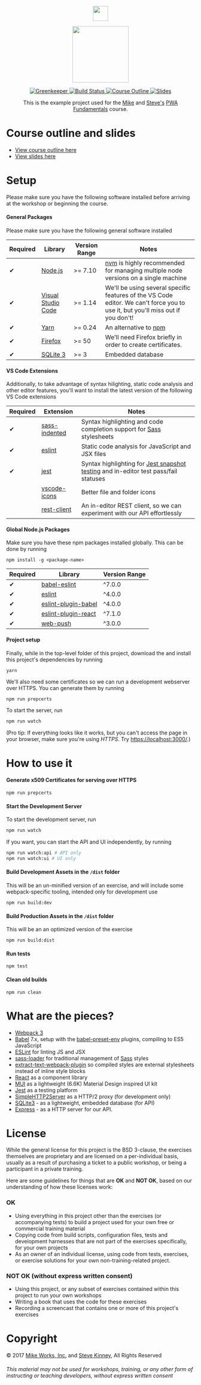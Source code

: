 <p align='center'>
  <a href="https://mike.works" target='_blank'>
    <img height=40 src='https://assets.mike.works/img/login_logo-33a9e523d451fb0d902f73d5452d4a0b.png' />
  </a>
</p>
<p align='center'>
  <a href="https://mike.works/course/progressive-web-fundamentals-0d74af5" target='_blank'>
    <img height=150 src='https://user-images.githubusercontent.com/558005/28080773-5f563b0c-666d-11e7-82e1-40d7320b73ce.png' />
  </a>
</p>

<p align='center'>
  <a href="https://greenkeeper.io/" title="Dependencies">
    <img title="Greenkeeper" src="https://badges.greenkeeper.io/mike-works/pwa-fundamentals.svg"/>
  </a>
  <a href="https://travis-ci.org/mike-works/pwa-fundamentals" title="Build Status">
    <img title="Build Status" src="https://travis-ci.org/mike-works/pwa-fundamentals.svg?branch=solutions"/>
  </a>
  <a href="https://mike.works/course/progressive-web-fundamentals-0d74af5" title="Modern JavaScript">
    <img title="Course Outline" src="https://img.shields.io/badge/mike.works-course%20outline-blue.svg"/>
  </a>
  <a href="https://docs.mike.works/pwa-fundamentals" title="Slides">
    <img title="Slides" src="https://img.shields.io/badge/mike.works-slides-blue.svg"/>
  </a>
</p>
<p align='center'>
This is the example project used for the <a title="Mike Works, Inc." href="https://mike.works">Mike</a> and <a href="http://stevekinney.net">Steve's</a> <a title="PWA Fundamentals" href="https://mike.works/course/progressive-web-fundamentals-0d74af5">PWA Fundamentals</a> course.
</p>

# Course outline and slides

* [View course outline here](https://mike.works/course/progressive-web-fundamentals-0d74af5)
* [View slides here](https://docs.mike.works/pwa-fundamentals)

# Setup

Please make sure you have the following software installed before arriving at the workshop or beginning the course.

#### General Packages

Please make sure you have the following general software installed

| Required | Library                                               | Version Range | Notes                                                                                                                           |
| -------- | ----------------------------------------------------- | ------------- | ------------------------------------------------------------------------------------------------------------------------------- |
| ✔        | [Node.js](http://nodejs.com/)                         | >= 7.10       | [nvm](https://github.com/creationix/nvm) is highly recommended for managing multiple node versions on a single machine          |
| ✔        | [Visual Studio Code](https://code.visualstudio.com/)  | >= 1.14       | We'll be using several specific features of the VS Code editor. We can't force you to use it, but you'll miss out if you don't! |
| ✔        | [Yarn](https://yarnpkg.com/)                          | >= 0.24       | An alternative to [npm](https://github.com/npm/npm)                                                                             |
| ✔        | [Firefox](https://www.mozilla.org/en-US/firefox/new/) | >= 50         | We'll need Firefox briefly in order to create certificates.                                                                     |
| ✔        | [SQLite 3](http://sqlite.com/)                        | >= 3          | Embedded database                                                                                                               |

#### VS Code Extensions

Additionally, to take advantage of syntax hilighting, static code analysis and other editor features, you'll want to install the latest version of the following VS Code extensions

| Required | Extension                                                                                        | Notes                                                                                                                                             |
| -------- | ------------------------------------------------------------------------------------------------ | ------------------------------------------------------------------------------------------------------------------------------------------------- |
| ✔        | [sass-indented](https://marketplace.visualstudio.com/items?itemName=robinbentley.sass-indented)  | Syntax highlighting and code completion support for [Sass](http://sass-lang.com) stylesheets                                                      |
| ✔        | [eslint](https://marketplace.visualstudio.com/items?itemName=dbaeumer.vscode-eslint)             | Static code analysis for JavaScript and JSX files                                                                                                 |
| ✔        | [jest](https://marketplace.visualstudio.com/items?itemName=Orta.vscode-jest)                     | Syntax highlighting for [Jest snapshot testing](https://facebook.github.io/jest/docs/snapshot-testing.html) and in-editor test pass/fail statuses |
|          | [vscode-icons](https://marketplace.visualstudio.com/items?itemName=robertohuertasm.vscode-icons) | Better file and folder icons                                                                                                                      |
|          | [rest-client](https://marketplace.visualstudio.com/items?itemName=humao.rest-client)             | An in-editor REST client, so we can experiment with our API effortlessly                                                                          |

#### Global Node.js Packages

Make sure you have these npm packages installed globally. This can be done by running

```
npm install -g <package-name>
```

| Required | Library                                                                 | Version Range |
| -------- | ----------------------------------------------------------------------- | ------------- |
| ✔        | [babel-eslint](https://github.com/babel/babel-eslint)                   | ^7.0.0        |
| ✔        | [eslint](https://github.com/eslint/eslint)                              | ^4.0.0        |
| ✔        | [eslint-plugin-babel](https://github.com/babel/eslint-plugin-babel)     | ^4.0.0        |
| ✔        | [eslint-plugin-react](https://github.com/yannickcr/eslint-plugin-react) | ^7.1.0        |
| ✔        | [web-push](https://github.com/web-push-libs/web-push)                   | ^3.0.0        |

#### Project setup

Finally, while in the top-level folder of this project, download the and install this project's dependencies by running

```
yarn
```

We'll also need some certificates so we can run a development webserver over HTTPS. You can generate them by running

```
npm run prepcerts
```

To start the server, run

```sh
npm run watch
```

(Pro tip: If everything looks like it works, but you can't access the page in your browser, make sure you're using _HTTPS_. Try [https://localhost:3000/](https://localhost:3000/).)

# How to use it

#### Generate x509 Certificates for serving over HTTPS

`npm run prepcerts`

#### Start the Development Server

To start the development server, run

```sh
npm run watch
```

If you want, you can start the API and UI independently, by running

```sh
npm run watch:api # API only
npm run watch:ui # UI only
```

#### Build Development Assets in the `/dist` folder

This will be an un-minified version of an exercise, and will include some webpack-specific tooling, intended only for development use

`npm run build:dev`

#### Build Production Assets in the `/dist` folder

This will be an an optimized version of the exercise

`npm run build:dist`

#### Run tests

`npm test`

#### Clean old builds

`npm run clean`

# What are the pieces?

* [Webpack 3](https://webpack.js.org)
* [Babel](http://babeljs.io/) 7.x, setup with the [babel-preset-env](https://github.com/babel/babel/tree/7.0/packages/babel-preset-env) plugins, compiling to ES5 JavaScript
* [ESLint](https://github.com/eslint/eslint) for linting JS and JSX
* [sass-loader](https://github.com/webpack-contrib/sass-loader) for traditional management of [Sass](http://sass-lang.com/) styles
* [extract-text-webpack-plugin](https://github.com/webpack-contrib/extract-text-webpack-plugin) so compiled styles are external stylesheets instead of inline style blocks
* [React](http://facebook.github.io/react/) as a component library
* [MUI](https://www.muicss.com/) as a lightweight (6.6K) Material Design inspired UI kit
* [Jest](http://facebook.github.io/jest/) as a testing platform
* [SimpleHTTP2Server](https://github.com/GoogleChrome/simplehttp2server) as a HTTP/2 proxy (for development only)
* [SQLite3](https://www.sqlite.org/) - as a lightweight, embedded database (for API)
* [Express](http://expressjs.com/) - as a HTTP server for our API.

# License

While the general license for this project is the BSD 3-clause, the exercises
themselves are proprietary and are licensed on a per-individual basis, usually
as a result of purchasing a ticket to a public workshop, or being a participant
in a private training.

Here are some guidelines for things that are **OK** and **NOT OK**, based on our
understanding of how these licenses work:

### OK

* Using everything in this project other than the exercises (or accompanying tests)
  to build a project used for your own free or commercial training material
* Copying code from build scripts, configuration files, tests and development
  harnesses that are not part of the exercises specifically, for your own projects
* As an owner of an individual license, using code from tests, exercises, or
  exercise solutions for your own non-training-related project.

### NOT OK (without express written consent)

* Using this project, or any subset of
  exercises contained within this project to run your own workshops
* Writing a book that uses the code for these exercises
* Recording a screencast that contains one or more of this project's exercises

# Copyright

&copy; 2017 [Mike Works, Inc.](https://mike.works) and [Steve Kinney](http://www.stevekinney.net), All Rights Reserved

###### This material may not be used for workshops, training, or any other form of instructing or teaching developers, without express written consent

